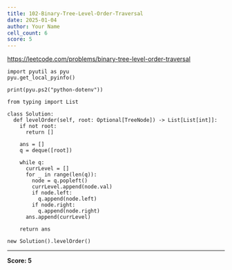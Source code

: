 ```yaml
---
title: 102-Binary-Tree-Level-Order-Traversal
date: 2025-01-04
author: Your Name
cell_count: 6
score: 5
---
```


https://leetcode.com/problems/binary-tree-level-order-traversal


```
import pyutil as pyu
pyu.get_local_pyinfo()
```


```
print(pyu.ps2("python-dotenv"))
```


```
from typing import List
```


```
class Solution:
  def levelOrder(self, root: Optional[TreeNode]) -> List[List[int]]:
    if not root:
      return []

    ans = []
    q = deque([root])

    while q:
      currLevel = []
      for _ in range(len(q)):
        node = q.popleft()
        currLevel.append(node.val)
        if node.left:
          q.append(node.left)
        if node.right:
          q.append(node.right)
      ans.append(currLevel)

    return ans
```


```
new Solution().levelOrder()
```


---
**Score: 5**